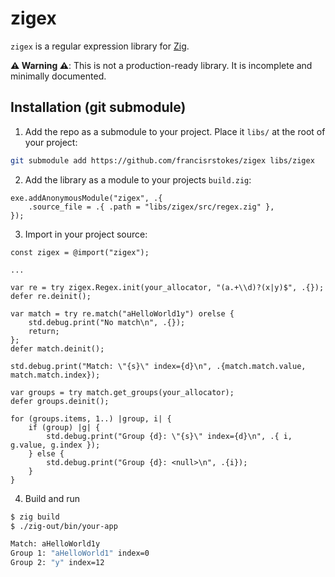 # zigex

`zigex` is a regular expression library for [Zig](https://github.com/ziglang/zig/).

**⚠️ Warning ⚠️**: This is not a production-ready library. It is incomplete and minimally documented.

## Installation (git submodule)

1. Add the repo as a submodule to your project. Place it `libs/` at the root of your project:

```bash
git submodule add https://github.com/francisrstokes/zigex libs/zigex
```

2. Add the library as a module to your projects `build.zig`:

```zig
exe.addAnonymousModule("zigex", .{
    .source_file = .{ .path = "libs/zigex/src/regex.zig" },
});
```

3. Import in your project source:

```zig
const zigex = @import("zigex");

...

var re = try zigex.Regex.init(your_allocator, "(a.+\\d)?(x|y)$", .{});
defer re.deinit();

var match = try re.match("aHelloWorld1y") orelse {
    std.debug.print("No match\n", .{});
    return;
};
defer match.deinit();

std.debug.print("Match: \"{s}\" index={d}\n", .{match.match.value, match.match.index});

var groups = try match.get_groups(your_allocator);
defer groups.deinit();

for (groups.items, 1..) |group, i| {
    if (group) |g| {
        std.debug.print("Group {d}: \"{s}\" index={d}\n", .{ i, g.value, g.index });
    } else {
        std.debug.print("Group {d}: <null>\n", .{i});
    }
}
```

4. Build and run

```bash
$ zig build
$ ./zig-out/bin/your-app

Match: aHelloWorld1y
Group 1: "aHelloWorld1" index=0
Group 2: "y" index=12
```
